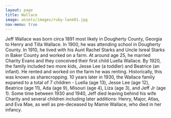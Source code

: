 ```yaml
---
layout: page
title: Wallace
image: assets/images/ruby-lane01.jpg
nav-menu: true
---
```


Jeff Wallace was born circa 1891 most likely in Dougherty County, Georgia to Henry and Tilla Wallace. In 1900, he was attending school in Dougherty County. In 1910, he lived with his Aunt Rachel Starks and Uncle Isreal Starks in Baker County and worked on a farm. At around age 25, he married Charity Evans and they conceived their first child Luella Wallace. By 1920, the family included two more kids, Jesse Lee (a toddler) and Beatrice (an infant). He rented and worked on the farm he was renting. Historically, this was known as sharecropping. 10 years later in 1930, the Wallace family expaned to a total of 7 children - Luella (age 13), Jesse Lee (age 12), Beatrice (age 11), Ada (age 9), Misouri (age 4), Liza (age 3), and Jeff Jr (age 1). Some time between 1930 and 1940, Jeff died leaving behind his wife Charity and several children including later additions: Henry, Major, Atlas, and Eva Mae, as well as pre-deceased by Mamie Wallace, who died in her infancy.
